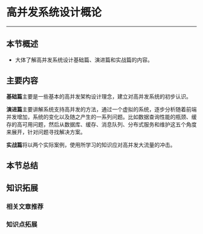 # 高并发系统设计概论

------

## 本节概述

- 大体了解高并发系统设计基础篇、演进篇和实战篇的内容。

## 主要内容

**基础篇**主要是一些基本的高并发架构设计理念，建立对高并发系统的初步认识。

**演进篇**主要讲解系统支持高并发的方法，通过一个虚拟的系统，逐步分析随着前端并发增加，系统的变化以及随之产生的一系列问题。比如数据查询性能的瓶颈、缓存的高可用问题，然后从数据库、缓存、消息队列、分布式服务和维护这五个角度来展开，针对问题寻找解决方案。

**实战篇**将以两个实际案例，使用所学习的知识应对高并发大流量的冲击。



## 本节总结



## 知识拓展

### 相关文章推荐

### 知识点拓展
